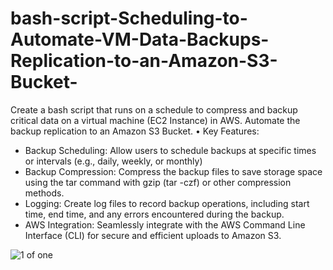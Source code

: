 # bash-script-Scheduling-to-Automate-VM-Data-Backups-Replication-to-an-Amazon-S3-Bucket-

Create a bash script that runs on a schedule to compress and backup critical data on a virtual machine (EC2 Instance) in AWS.
Automate the backup replication to an Amazon S3 Bucket.
• Key Features:

- Backup Scheduling: Allow users to schedule backups at specific times or intervals (e.g., daily, weekly, or monthly)
- Backup Compression: Compress the backup files to save storage space using
  the tar command with gzip (tar -czf) or other compression methods.
- Logging: Create log files to record backup operations, including start time, end time, and any errors encountered during the backup.
- AWS Integration: Seamlessly integrate with the AWS Command Line
  Interface (CLI) for secure and efficient uploads to Amazon S3.


![1 of one](https://github.com/user-attachments/assets/f0b50f7c-7e59-484e-b284-56ca0aecde48)
